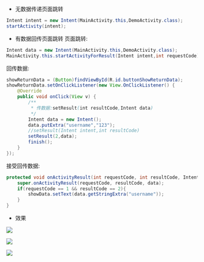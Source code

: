 * 无数据传递页面跳转

```java
Intent intent = new Intent(MainActivity.this,DemoActivity.class);
startActivity(intent);
```

* 有数据回传页面跳转
页面跳转:

```java
Intent data = new Intent(MainActivity.this,DemoActivity.class);
MainActivity.this.startActivityForResult(Intent intent,int requestCode);
```

回传数据:

```java
showReturnData = (Button)findViewById(R.id.buttonShowReturnData);
showReturnData.setOnClickListener(new View.OnClickListener() {
    @Override
    public void onClick(View v) {
        /**
         * 传数据:setResult(int resultCode,Intent data)
         */
        Intent data = new Intent();
        data.putExtra("username","123");
        //setResult(Intent intent,int resultCode)
        setResult(2,data);
        finish();
    }
});
```

接受回传数据:

```java
protected void onActivityResult(int requestCode, int resultCode, Intent data) {
    super.onActivityResult(requestCode, resultCode, data);
    if(requestCode == 1 && resultCode == 2){
        showData.setText(data.getStringExtra("username"));
    }
}
```

* 效果

![](images/2017/B1wWs4CutRh1lKFdbWOhPk-d.png)

![](images/2017/E8x9lCuJJist0Jf6bQwinI1.png)

![](images/2017/ZDN_ondxf5ypikwW27tK1ynp.png)
